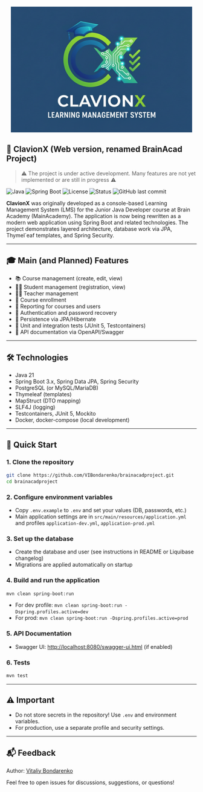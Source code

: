 <p align="center">
  <img src="readmemainimage.png" width="480"/>
</p>

## 🧠 ClavionX (Web version, renamed BrainAcad Project)

> ⚠️ The project is under active development. Many features are not yet implemented or are still in progress ⚠️

![Java](https://img.shields.io/badge/Java-21-blue)
![Spring Boot](https://img.shields.io/badge/Spring%20Boot-3.x-brightgreen)
![License](https://img.shields.io/github/license/VIBondarenko/brainacadproject)
![Status](https://img.shields.io/badge/status-in%20progress-yellow)
![GitHub last commit](https://img.shields.io/github/last-commit/VIBondarenko/brainacadproject)

**ClavionX** was originally developed as a console-based Learning Management System (LMS) for the Junior Java Developer course at Brain Academy (MainAcademy). The application is now being rewritten as a modern web application using Spring Boot and related technologies. The project demonstrates layered architecture, database work via JPA, Thymel`eaf templates, and Spring Security.

---

## 🎓 Main (and Planned) Features

- 📚 Course management (create, edit, view)
- 👨‍🎓 Student management (registration, view)
- 🧑‍🏫 Teacher management
- 📝 Course enrollment
- 📄 Reporting for courses and users
- 🔐 Authentication and password recovery
- 💾 Persistence via JPA/Hibernate
- 🧪 Unit and integration tests (JUnit 5, Testcontainers)
- 📑 API documentation via OpenAPI/Swagger

---

## 🛠️ Technologies

- Java 21
- Spring Boot 3.x, Spring Data JPA, Spring Security
- PostgreSQL (or MySQL/MariaDB)
- Thymeleaf (templates)
- MapStruct (DTO mapping)
- SLF4J (logging)
- Testcontainers, JUnit 5, Mockito
- Docker, docker-compose (local development)

---

## 🚀 Quick Start

### 1. Clone the repository

```bash
git clone https://github.com/VIBondarenko/brainacadproject.git
cd brainacadproject
```

### 2. Configure environment variables

- Copy `.env.example` to `.env` and set your values (DB, passwords, etc.)
- Main application settings are in `src/main/resources/application.yml` and profiles `application-dev.yml`, `application-prod.yml`

### 3. Set up the database

- Create the database and user (see instructions in README or Liquibase changelog)
- Migrations are applied automatically on startup

### 4. Build and run the application

```bash
mvn clean spring-boot:run
```

- For dev profile: `mvn clean spring-boot:run -Dspring.profiles.active=dev`
- For prod: `mvn clean spring-boot:run -Dspring.profiles.active=prod`

### 5. API Documentation

- Swagger UI: [http://localhost:8080/swagger-ui.html](http://localhost:8080/swagger-ui.html) (if enabled)

### 6. Tests

```bash
mvn test
```

---

## ⚠️ Important

- Do not store secrets in the repository! Use `.env` and environment variables.
- For production, use a separate profile and security settings.

---

## 📬 Feedback

Author: [Vitaliy Bondarenko](https://github.com/VIBondarenko)

Feel free to open issues for discussions, suggestions, or questions!
